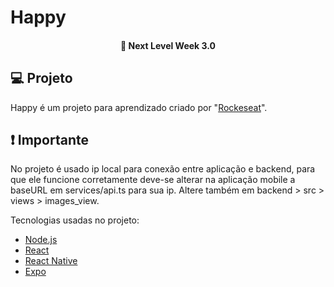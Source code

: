 <h1>
	<strong>Happy</strong>
</h1>

<h4 align="center"> 
	🚀 Next Level Week 3.0
</h4>
<p align="center">

## 💻 Projeto

Happy é um projeto para aprendizado criado por "<a href="https://github.com/Rocketseat">Rockeseat</a>".

## ❗ Importante

No projeto é usado ip local para conexão entre aplicação e backend, para que ele funcione corretamente deve-se alterar na aplicação mobile a baseURL em services/api.ts para sua ip.
Altere também em backend > src > views > images_view.

Tecnologias usadas no projeto:

- [Node.js](https://nodejs.org/en/) 
- [React](https://reactjs.org)
- [React Native](https://facebook.github.io/react-native/)
- [Expo](https://expo.io/)
